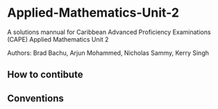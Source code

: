 # Applied-Mathematics-Unit-2

A solutions mannual for Caribbean Advanced Proficiency Examinations (CAPE) Applied Mathematics Unit 2

Authors: Brad Bachu, Arjun Mohammed, Nicholas Sammy, Kerry Singh

## How to contibute

## Conventions

